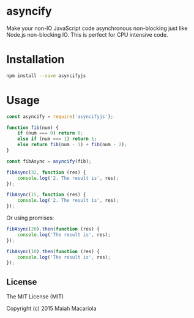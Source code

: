 # asyncify
Make your non-IO JavaScript code asynchronous non-blocking just like Node.js non-blocking IO. This is perfect for CPU intensive code.

# Installation
```sh
npm install --save asyncifyjs
```

# Usage
```js
const asyncify = require('asyncifyjs');

function fib(num) {
    if (num === 0) return 0;
    else if (num === 1) return 1;
    else return fib(num - 1) + fib(num - 2);
}

const fibAsync = asyncify(fib);

fibAsync(32, function (res) {
    console.log('2. The result is', res);
});

fibAsync(15, function (res) {
    console.log('2. The result is', res);
});
```

Or using promises:

```js
fibAsync(20).then(function (res) {
    console.log('The result is', res);
});

fibAsync(10).then(function (res) {
    console.log('The result is', res);
});
```

License
---
The MIT License (MIT)

Copyright (c) 2015 Maiah Macariola
